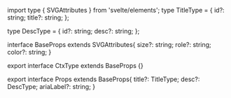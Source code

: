 import type { SVGAttributes } from 'svelte/elements';
type TitleType = {
id?: string;
title?: string;
};

type DescType = {
id?: string;
desc?: string;
};

interface BaseProps extends SVGAttributes<SVGElement>{
size?: string;
role?: string;
color?: string;
}

export interface CtxType extends BaseProps {}

export interface Props extends BaseProps{
title?: TitleType;
desc?: DescType;
ariaLabel?: string;
}
